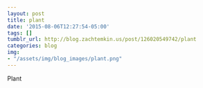 ```yaml
---
layout: post
title: plant
date: '2015-08-06T12:27:54-05:00'
tags: []
tumblr_url: http://blog.zachtemkin.us/post/126020549742/plant
categories: blog
img:
- "/assets/img/blog_images/plant.png" 
---
```

Plant
